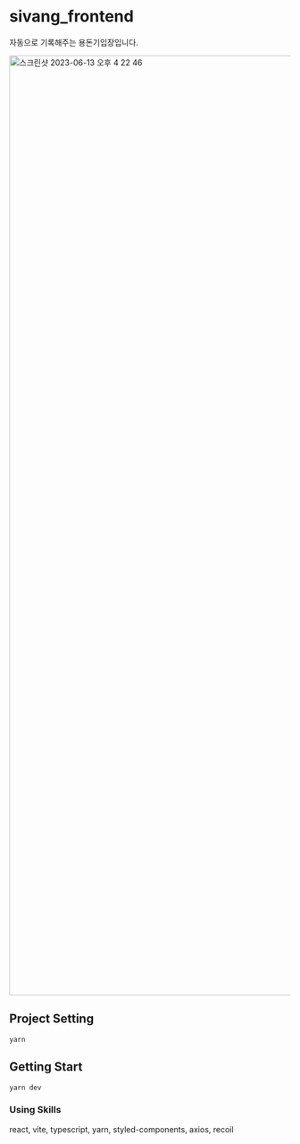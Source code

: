 # sivang_frontend

자동으로 기록해주는 용돈기입장입니다.

<img width="1680" alt="스크린샷 2023-06-13 오후 4 22 46" src="https://github.com/kimkh05/sivang_frontend/assets/81161675/24a95b5b-b2ad-4f0d-80c5-34d151c45b8f">

## Project Setting

```shell
yarn
```

## Getting Start

```shell
yarn dev
```

### Using Skills
react, vite, typescript, yarn, styled-components, axios, recoil
